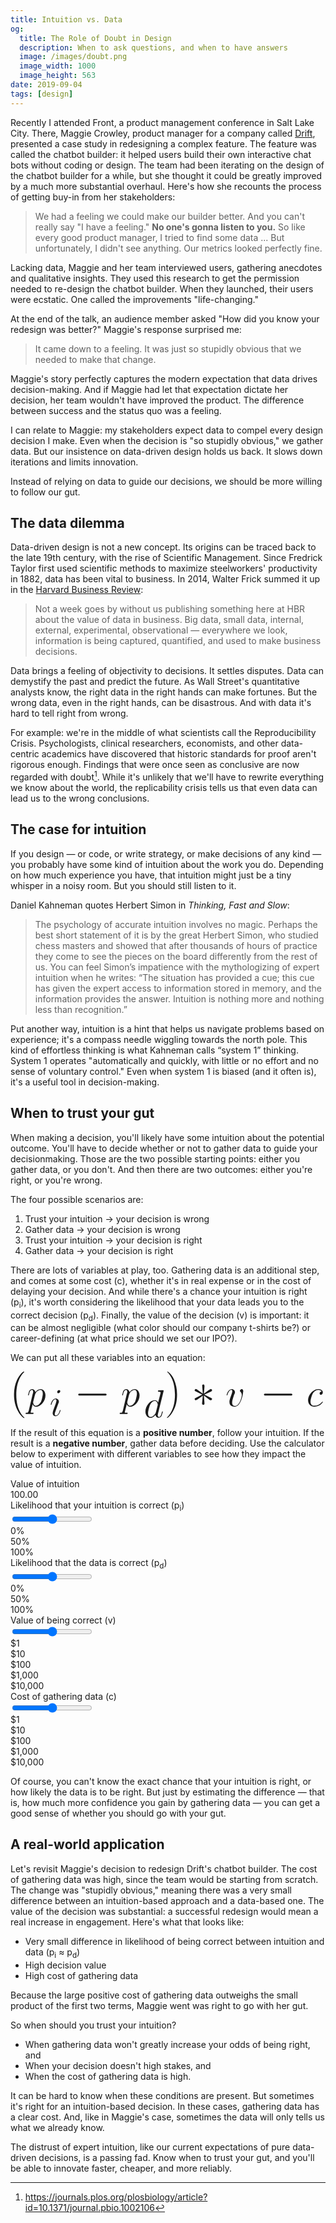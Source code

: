```yaml
---
title: Intuition vs. Data
og:
  title: The Role of Doubt in Design
  description: When to ask questions, and when to have answers
  image: /images/doubt.png
  image_width: 1000 
  image_height: 563
date: 2019-09-04
tags: [design]
---
```


Recently I attended Front, a product management conference in Salt Lake City. There, Maggie Crowley, product manager for a company called [Drift](https://www.drift.com/), presented a case study in redesigning a complex feature. The feature was called the chatbot builder: it helped users build their own interactive chat bots without coding or design. The team had been iterating on the design of the chatbot builder for a while, but she thought it could be greatly improved by a much more substantial overhaul. Here's how she recounts the process of getting buy-in from her stakeholders:

>  We had a feeling we could make our builder better. And you can't really say "I have a feeling." **No one's gonna listen to you.** So like every good product manager, I tried to find some data ... But unfortunately, I didn't see anything. Our metrics looked perfectly fine.

Lacking data, Maggie and her team interviewed users, gathering anecdotes and qualitative insights. They used this research to get the permission needed to re-design the chatbot builder. When they launched, their users were ecstatic. One called the improvements "life-changing."

At the end of the talk, an audience member asked "How did you know your redesign was better?" Maggie's response surprised me:

>  It came down to a feeling. It was just so stupidly obvious that we needed to make that change.

Maggie's story perfectly captures the modern expectation that data drives decision-making. And if Maggie had let that expectation dictate her decision, her team wouldn't have improved the product. The difference between success and the status quo was a feeling.

I can relate to Maggie: my stakeholders expect data to compel every design decision I make. Even when the decision is "so stupidly obvious," we gather data. But our insistence on data-driven design holds us back. It slows down iterations and limits innovation.

Instead of relying on data to guide our decisions, we should be more willing to follow our gut.

## The data dilemma

Data-driven design is not a new concept. Its origins can be traced back to the late 19th century, with the rise of Scientific Management. Since Fredrick Taylor first used scientific methods to maximize steelworkers' productivity in 1882, data has been vital to business. In 2014, Walter Frick summed it up in the [Harvard Business Review](https://hbr.org/2014/05/an-introduction-to-data-driven-decisions-for-managers-who-dont-like-math):

> Not a week goes by without us publishing something here at HBR about the value of data in business. Big data, small data, internal, external, experimental, observational — everywhere we look, information is being captured, quantified, and used to make business decisions.

Data brings a feeling of objectivity to decisions. It settles disputes. Data can demystify the past and predict the future. As Wall Street's quantitative analysts know, the right data in the right hands can make fortunes. But the wrong data, even in the right hands, can be disastrous. And with data it's hard to tell right from wrong.

For example: we're in the middle of what scientists call the Reproducibility Crisis. Psychologists, clinical researchers, economists, and other data-centric academics have discovered that historic standards for proof aren't rigorous enough. Findings that were once seen as conclusive are now regarded with doubt[^1]. While it's unlikely that we'll have to rewrite everything we know about the world, the replicability crisis tells us that even data can lead us to the wrong conclusions.

## The case for intuition

If you design — or code, or write strategy, or make decisions of any kind — you probably have some kind of intuition about the work you do. Depending on how much experience you have, that intuition might just be a tiny whisper in a noisy room. But you should still listen to it.

Daniel Kahneman quotes Herbert Simon in _Thinking, Fast and Slow_:

> The psychology of accurate intuition involves no magic. Perhaps the best short statement of it is by the great Herbert Simon, who studied chess masters and showed that after thousands of hours of practice they come to see the pieces on the board differently from the rest of us. You can feel Simon’s impatience with the mythologizing of expert intuition when he writes: “The situation has provided a cue; this cue has given the expert access to information stored in memory, and the information provides the answer. Intuition is nothing more and nothing less than recognition.”

Put another way, intuition is a hint that helps us navigate problems based on experience; it's a compass needle wiggling towards the north pole. This kind of effortless thinking is what Kahneman calls “system 1” thinking. System 1 operates "automatically and quickly, with little or no effort and no sense of voluntary control." Even when system 1 is biased (and it often is), it's a useful tool in decision-making.

## When to trust your gut

When making a decision, you'll likely have some intuition about the potential outcome. You'll have to decide whether or not to gather data to guide your decisionmaking. Those are the two possible starting points: either you gather data, or you don't. And then there are two outcomes: either you're right, or you're wrong.

The four possible scenarios are:

1. Trust your intuition → your decision is wrong
2. Gather data → your decision is wrong
3. Trust your intuition → your decision is right
4. Gather data → your decision is right

There are lots of variables at play, too. Gathering data is an additional step, and comes at some cost (&#8203;c), whether it's in real expense or in the cost of delaying your decision. And while there's a chance your intuition is right (p<sub>i</sub>), it's worth considering the likelihood that your data leads you to the correct decision (p<sub>d</sub>). Finally, the value of the decision (v) is important: it can be almost negligible (what color should our company t-shirts be?) or career-defining (at what price should we set our IPO?).

We can put all these variables into an equation:

<svg class="intuition--equation" viewBox='0 0  188 28' xmlns="http://www.w3.org/2000/svg" xmlns:xlink="http://www.w3.org/1999/xlink">
  <defs>
    <path id="g" d="M16.3-5.7c.5 0 .9 0 .9-.5s-.4-.5-.9-.5H3c-.4 0-.8 0-.8.5s.4.5.8.5h13.4z"/>
    <path id="j" d="M6.8-10.6c0-.3 0-1-.6-1-.4 0-.7.4-.6.7v.3l.3 3.9L2.7-9l-.4-.2c-.4 0-.7.4-.7.7 0 .4.3.5.5.6l3.5 1.7-3.4 1.7c-.4.2-.6.3-.6.6s.3.7.7.7l.8-.4 2.8-2-.4 4.1c0 .5.5.7.7.7.3 0 .6-.2.6-.7l-.3-4.2 3.1 2.4.5.1c.3 0 .7-.3.7-.7 0-.3-.3-.5-.6-.6L6.7-6.2l3.5-1.6c.4-.2.6-.3.6-.7s-.4-.7-.7-.7l-.9.5-2.7 2 .3-3.9z"/>
    <use id="l" xlink:href="#a"/>
    <use id="e" xlink:href="#b"/>
    <use id="k" xlink:href="#c"/>
    <path id="d" d="M7.6 6C6.4 4.8 3.3 1.7 3.3-6s3-11 4.2-12.2V-18.5C7-18.6 5-16.7 3.7-14a18.7 18.7 0 0 0-1.6 7.8c0 1.8.2 4.8 1.7 8C5 4.4 7 6.2 7.4 6.2c.1 0 .2 0 .2-.2z"/>
    <path id="i" d="M6.5-6.2a20 20 0 0 0-1.6-8 10.4 10.4 0 0 0-3.6-4.4l-.1.2v.1C2.4-17 5.4-13.9 5.4-6.2c0 7.7-3 10.9-4.2 12.1V6l.1.2c.3 0 2.4-1.8 3.6-4.6C6.2-1 6.5-3.8 6.5-6.2z"/>
    <path id="a" d="M8-7.8c-.3 0-.5 0-.8.3-.1 0-.3.4-.3.7 0 .4.3.7.7.7.5 0 1-.4 1-1.3 0-1-1-1.7-2.4-1.7-2.7 0-5.4 3-5.4 5.9C.8-1.4 2 .2 4 .2 7 .2 8.6-2 8.6-2.3c0 0 0-.2-.2-.2l-.2.2A5.3 5.3 0 0 1 4-.3c-1.4 0-1.9-1.1-1.9-2.2 0-.7.4-2.7 1.1-4.1.5-1 1.7-2.1 3-2.1.2 0 1.4 0 1.8 1z"/>
    <path id="h" d="M10.4-13.8v-.3c0-.2-.2-.2-.2-.2H9.1l-1 .1c-.6 0-.7.1-.7.5 0 .2.1.2.4.2 1 0 1 .2 1 .4v.3l-1.3 5C7.3-8.2 6.8-9 5.7-9 3.3-9 .8-6 .8-3 .8-1 2 .3 3.4.3c1.2 0 2.1-.9 2.7-1.6C6.3 0 7.3.2 8 .2S9-.2 9.4-.9l.6-2c0-.2 0-.2-.2-.2s-.2 0-.3.4C9.2-1.5 8.8-.2 8-.2c-.6 0-.7-.5-.7-1l.2-1 2.9-11.6zM6.2-2.5c0 .4 0 .4-.4.8C5.4-1 4.5-.2 3.5-.2c-.9 0-1.3-.8-1.3-2 0-1.1.6-3.4 1-4.3.7-1.5 1.7-2.2 2.5-2.2C7-8.7 7.3-7 7.3-6.8v.3l-1 4z"/>
    <path id="f" d="M5.8-3h-.2c-.1 0-.2 0-.3.4C4.8-.8 4-.2 3.3-.2c-.3 0-.6 0-.6-.7 0-.5.3-1.2.5-1.8l1.4-3.8c.1-.2.3-.6.3-1 0-.8-.7-1.6-1.7-1.6C1.3-9.1.6-6.1.6-6c0 .1 0 .2.2.2S1-5.8 1-6c.6-2 1.4-2.7 2-2.7.2 0 .6 0 .6.7 0 .5-.3 1.2-.4 1.7L1.8-2.5l-.2 1c0 1 .6 1.7 1.6 1.7 1.9 0 2.6-3 2.6-3.2zm-.1-9.9c0-.3-.3-.7-.7-.7-.5 0-1 .5-1 1s.4.7.6.7c.6 0 1-.5 1-1z"/>
    <path id="b" d="M.9 2.6c-.2.6-.2.8-1 .8-.3 0-.5 0-.5.4 0 0 0 .2.2.2h3.6c.2 0 .4 0 .4-.4 0-.2-.1-.2-.5-.2-1 0-1-.1-1-.3 0-.2 1-3.8 1-4.3.3.6.8 1.4 2 1.4 2.3 0 4.8-3 4.8-6 0-2-1.1-3.3-2.6-3.3-1.4 0-2.5 1.3-2.7 1.6-.2-1-1-1.6-1.8-1.6-.6 0-1 .3-1.5 1L.7-6c0 .1 0 .2.2.2s.2 0 .3-.5c.3-1.2.7-2.4 1.5-2.4.5 0 .7.3.7 1 0 .4 0 .7-.2 1L1 2.6zm3.6-9c.1-.6.7-1.2 1-1.5.2-.2 1-.8 1.7-.8 1 0 1.3 1 1.3 2s-.5 3.3-1 4.4C6.8-1.2 6-.3 5-.3 3.6-.2 3.4-2 3.4-2v-.3l1-4z"/>
    <path id="c" d="M9.4-7.7c0-1.3-.6-1.4-.8-1.4-.5 0-1 .5-1 .9 0 .2.2.4.3.5.2.2.7.7.7 1.8C8.6-5 7.4-.2 5-.2c-1.2 0-1.5-1-1.5-1.8 0-1 .5-2.5 1-4 .4-.8.5-1 .5-1.5 0-.8-.7-1.6-1.7-1.6-2 0-2.7 3-2.7 3.1 0 .1 0 .2.2.2S1-5.8 1-6c.6-2 1.4-2.7 2-2.7.2 0 .6 0 .6.7a6 6 0 0 1-.5 1.9c-1 2.6-1 3.3-1 3.8 0 .4 0 1.3.7 1.9.7.6 1.7.6 2 .6 3.4 0 4.5-6.8 4.5-8z"/>
  </defs>
  <g fill="currentColor" transform="matrix(1.13 0 0 1.13 -64 -61.1)">
    <use x="56.4" y="72.4" xlink:href="#d"/>
    <use x="65.2" y="72.4" xlink:href="#e"/>
    <use x="77.3" y="77.4" xlink:href="#f"/>
    <use x="90.2" y="72.4" xlink:href="#g"/>
    <use x="114.9" y="72.4" xlink:href="#e"/>
    <use x="127.1" y="78.2" xlink:href="#h"/>
    <use x="138.1" y="72.4" xlink:href="#i"/>
    <use x="152.3" y="72.4" xlink:href="#j"/>
    <use x="170.2" y="72.4" xlink:href="#k"/>
    <use x="188.3" y="72.4" xlink:href="#g"/>
    <use x="213" y="72.4" xlink:href="#l"/>
  </g>
</svg>

If the result of this equation is a **positive number**, follow your intuition. If the result is a **negative number**, gather data before deciding. Use the calculator below to experiment with different variables to see how they impact the value of intuition.

<script src="/js/intuition.js"></script>
<div class="intuition--container">
<div class="intuition--results l--space-flush">
    <div class="intuition--label">Value of intuition</div>
    <div class="intuition--value t--size-xxl">100.00</div>
</div>
<div class="intuition--slider l--space-flush">
    <div class="intuition--header">Likelihood that your intuition is correct (p<sub>i</sub>)</div>
    <input class="intuition--slider" type="range" value="0.5" min="0" max="1" step="0.01" id="intuition">
    <div class="intuition--labels">
        <div class="intuition--label">0%</div>
        <div class="intuition--label">50%</div>
        <div class="intuition--label">100%</div>
    </div>
</div>
<div class="intuition--slider l--space-flush">
    <div class="intuition--header">Likelihood that the data is correct (p<sub>d</sub>)</div>
    <input class="intuition--slider" type="range" value="0.5" min="0" max="1" step="0.01" id="data">
    <div class="intuition--labels">
        <div class="intuition--label">0%</div>
        <div class="intuition--label">50%</div>
        <div class="intuition--label">100%</div>
    </div>
</div>
<div class="intuition--slider l--space-flush">
    <div class="intuition--header">Value of being correct (v)</div>
    <input class="intuition--slider" type="range" value="2" min="0" max="4" id="correct">
    <div class="intuition--labels intuition--rotated">
        <div class="intuition--label">$1</div>
        <div class="intuition--label">$10</div>
        <div class="intuition--label">$100</div>
        <div class="intuition--label">$1,000</div>
        <div class="intuition--label">$10,000</div>
    </div>
</div>
<div class="slider l--space-flush">
    <div class="intuition--header">Cost of gathering data (c)</div>
    <input class="intuition--slider" type="range" value="2" min="0" max="4" id="cost">
    <div class="intuition--labels intuition--rotated">
        <div class="intuition--label"><span>$1</span></div>
        <div class="intuition--label"><span>$10</span></div>
        <div class="intuition--label"><span>$100</span></div>
        <div class="intuition--label"><span>$1,000</span></div>
        <div class="intuition--label"><span>$10,000</span></div>
    </div>
</div>
</div>

Of course, you can't know the exact chance that your intuition is right, or how likely the data is to be right. But just by estimating the difference — that is, how much more confidence you gain by gathering data — you can get a good sense of whether you should go with your gut.

## A real-world application

Let's revisit Maggie's decision to redesign Drift's chatbot builder. The cost of gathering data was high, since the team would be starting from scratch. The change was "stupidly obvious," meaning there was a very small difference between an intuition-based approach and a data-based one. The value of the decision was substantial: a successful redesign would mean a real increase in engagement. Here's what that looks like:

- Very small difference in likelihood of being correct between intuition and data (p<sub>i</sub> ≈ p<sub>d</sub>)
- High decision value
- High cost of gathering data

Because the large positive cost of gathering data outweighs the small product of the first two terms, Maggie went was right to go with her gut.

So when should you trust your intuition?

- When gathering data won't greatly increase your odds of being right, and
- When your decision doesn't high stakes, and
- When the cost of gathering data is high.

It can be hard to know when these conditions are present. But sometimes it's right for an intuition-based decision. In these cases, gathering data has a clear cost. And, like in Maggie's case, sometimes the data will only tells us what we already know.

The distrust of expert intuition, like our current expectations of pure data-driven decisions, is a passing fad. Know when to trust your gut, and you'll be able to innovate faster, cheaper, and more reliably.

[^1]: <https://journals.plos.org/plosbiology/article?id=10.1371/journal.pbio.1002106>
